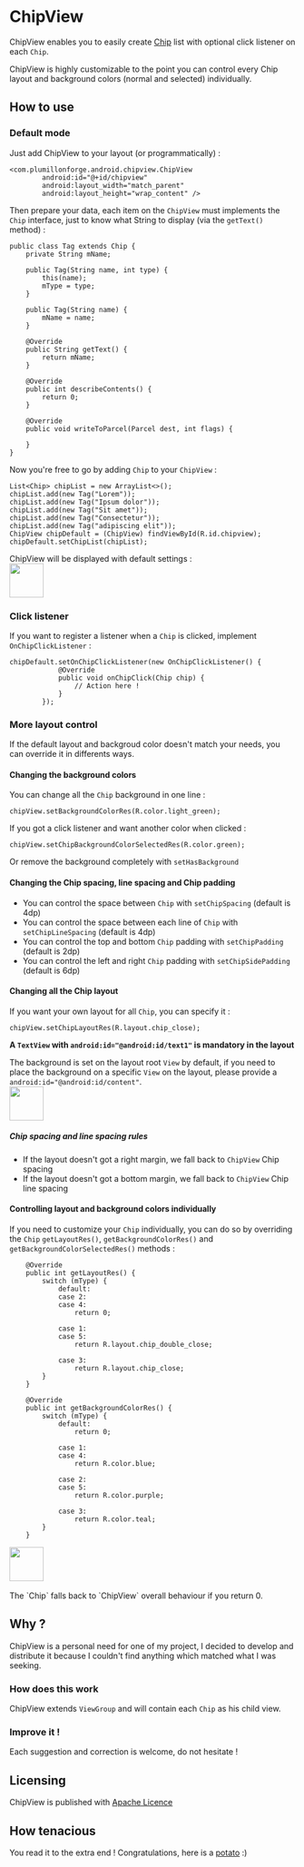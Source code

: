 # ChipView
ChipView enables you to easily create [Chip](http://www.google.fr/design/spec/components/chips.html) list with optional click listener on each `Chip`.

ChipView is highly customizable to the point you can control every Chip layout and background colors (normal and selected) individually.

## How to use
### Default mode
Just add ChipView to your layout (or programmatically) :
```
<com.plumillonforge.android.chipview.ChipView
        android:id="@+id/chipview"
        android:layout_width="match_parent"
        android:layout_height="wrap_content" />
```

Then prepare your data, each item on the `ChipView` must implements the `Chip` interface, just to know what String to display (via the `getText()` method) :
```
public class Tag extends Chip {
    private String mName;

    public Tag(String name, int type) {
        this(name);
        mType = type;
    }

    public Tag(String name) {
        mName = name;
    }

    @Override
    public String getText() {
        return mName;
    }
        
    @Override
    public int describeContents() {
        return 0;
    }

    @Override
    public void writeToParcel(Parcel dest, int flags) {

    }
}
```
Now you're free to go by adding `Chip` to your `ChipView` :
```
List<Chip> chipList = new ArrayList<>();
chipList.add(new Tag("Lorem"));
chipList.add(new Tag("Ipsum dolor"));
chipList.add(new Tag("Sit amet"));
chipList.add(new Tag("Consectetur"));
chipList.add(new Tag("adipiscing elit"));
ChipView chipDefault = (ChipView) findViewById(R.id.chipview);
chipDefault.setChipList(chipList);
```
ChipView will be displayed with default settings :
<br />
<img src="https://raw.githubusercontent.com/Plumillon/ChipView/master/readme/default.png" height="60px" />

### Click listener
If you want to register a listener when a `Chip` is clicked, implement `OnChipClickListener` :
```
chipDefault.setOnChipClickListener(new OnChipClickListener() {
            @Override
            public void onChipClick(Chip chip) {
                // Action here !
            }
        });
```

### More layout control
If the default layout and backgroud color doesn't match your needs, you can override it in differents ways.

#### Changing the background colors
You can change all the `Chip` background in one line :
```
chipView.setBackgroundColorRes(R.color.light_green);
```

If you got a click listener and want another color when clicked :
```
chipView.setChipBackgroundColorSelectedRes(R.color.green);
```

Or remove the background completely with `setHasBackground`

#### Changing the Chip spacing, line spacing and Chip padding
* You can control the space between `Chip` with `setChipSpacing` (default is 4dp)
* You can control the space between each line of `Chip` with `setChipLineSpacing` (default is 4dp)
* You can control the top and bottom `Chip` padding with `setChipPadding` (default is 2dp)
* You can control the left and right `Chip` padding with `setChipSidePadding` (default is 6dp)

#### Changing all the Chip layout
If you want your own layout for all `Chip`, you can specify it :
```
chipView.setChipLayoutRes(R.layout.chip_close);
```
**A `TextView` with `android:id="@android:id/text1"` is mandatory in the layout**

The background is set on the layout root `View` by default, if you need to place the background on a specific `View` on the layout, please provide a `android:id="@android:id/content"`.
<br />
<img src="https://raw.githubusercontent.com/Plumillon/ChipView/master/readme/control.png" height="60px" />

##### Chip spacing and line spacing rules
* If the layout doesn't got a right margin, we fall back to `ChipView` Chip spacing
* If the layout doesn't got a bottom margin, we fall back to `ChipView` Chip line spacing

#### Controlling layout and  background colors individually
If you need to customize your `Chip` individually, you can do so by overriding the `Chip` `getLayoutRes()`, `getBackgroundColorRes()` and `getBackgroundColorSelectedRes()` methods :
```
    @Override
    public int getLayoutRes() {
        switch (mType) {
            default:
            case 2:
            case 4:
                return 0;

            case 1:
            case 5:
                return R.layout.chip_double_close;

            case 3:
                return R.layout.chip_close;
        }
    }

    @Override
    public int getBackgroundColorRes() {
        switch (mType) {
            default:
                return 0;

            case 1:
            case 4:
                return R.color.blue;

            case 2:
            case 5:
                return R.color.purple;

            case 3:
                return R.color.teal;
        }
    }
```
<img src="https://raw.githubusercontent.com/Plumillon/ChipView/master/readme/custom.png" height="60px" />
<br />
<br />
The `Chip` falls back to `ChipView` overall behaviour if you return 0.

## Why ?
ChipView is a personal need for one of my project, I decided to develop and distribute it because I couldn't find anything which matched what I was seeking.

### How does this work
ChipView extends `ViewGroup` and will contain each `Chip` as his child view.

### Improve it !
Each suggestion and correction is welcome, do not hesitate !

## Licensing
ChipView is published with [Apache Licence](http://www.apache.org/licenses/LICENSE-2.0)

## How tenacious
You read it to the extra end ! Congratulations, here is a [potato](https://raw.githubusercontent.com/Plumillon/ChipView/master/readme/potato.jpg) :)
